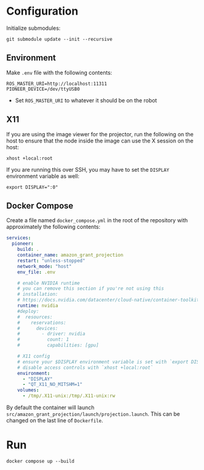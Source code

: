 # Configuration
Initialize submodules:
```
git submodule update --init --recursive
```

## Environment
Make `.env` file with the following contents:
```
ROS_MASTER_URI=http://localhost:11311
PIONEER_DEVICE=/dev/ttyUSB0
```
- Set `ROS_MASTER_URI` to whatever it should be on the robot

## X11
If you are using the image viewer for the projector, run the following on the host to ensure that the node inside the image can use the X session on the host:
```
xhost +local:root
```

If you are running this over SSH, you may have to set the `DISPLAY` environment variable as well:
```
export DISPLAY=":0"
```

## Docker Compose
Create a file named `docker_compose.yml` in the root of the repository with approximately the following contents:

```yaml
services:
  pioneer:
    build: .
    container_name: amazon_grant_projection
    restart: "unless-stopped"
    network_mode: "host"
    env_file: .env

    # enable NVIDIA runtime
    # you can remove this section if you're not using this
    # installation:
    # https://docs.nvidia.com/datacenter/cloud-native/container-toolkit/latest/install-guide.html
    runtime: nvidia
    #deploy:
    #  resources:
    #    reservations:
    #      devices:
    #        - driver: nvidia
    #          count: 1
    #          capabilities: [gpu]

    # X11 config
    # ensure your $DISPLAY environment variable is set with `export DISPLAY=:0`
    # disable access controls with `xhost +local:root`
    environment:
      - "DISPLAY"
      - "QT_X11_NO_MITSHM=1"
    volumes:
      - /tmp/.X11-unix:/tmp/.X11-unix:rw
```

By default the container will launch `src/amazon_grant_projection/launch/projection.launch`. This can be changed on the last line of `Dockerfile`.

# Run
```
docker compose up --build
```
